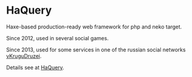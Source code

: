 # HaQuery #

Haxe-based production-ready web framework for php and neko target.

Since 2012, used in several social games.

Since 2013, used for some services in one of the russian social networks [vKruguDruzei](http://vkrugudruzei.ru).

Details see at [HaQuery](http://haquery.com/).